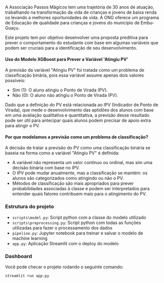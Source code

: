 A Associação Passos Mágicos tem uma trajetória de 30 anos de atuação, trabalhando na transformação da vida de crianças e jovens de baixa renda os levando a melhores oportunidades de vida. A ONG oferece um programa de Educação de qualidade para crianças e jovens do município de Embu-Guaçu.

Este projeto tem por objetivo desenvolver uma proposta preditiva para prever o comportamento do estudante com base em algumas variáveis que podem ser cruciais para a identificação de seu desenvolvimento.

#### Uso do Modelo XGBoost para Prever a Variável 'Atingiu PV'

A previsão da variável "Atingiu PV" foi tratada como um problema de classificação binária, pois essa variável assume apenas dois valores possíveis:

- Sim (1): O aluno atingiu o Ponto de Virada (PV).
- Não (0): O aluno não atingiu o Ponto de Virada (PV).

Dado que a definição do PV está relacionada ao IPV (Indicador de Ponto de Virada), que mede o desenvolvimento das aptidões dos alunos com base em uma avaliação qualitativa e quantitativa, a previsão desse resultado pode ser útil para antecipar quais alunos podem precisar de apoio extra para atingir o PV.

#### Por que modelamos a previsão como um problema de classificação?

A decisão de tratar a previsão do PV como uma classificação binária se baseia na forma como a variável "Atingiu PV" é definida:

- A variável não representa um valor contínuo ou ordinal, mas sim uma decisão binária com base no IPV.
- O IPV pode mudar anualmente, mas a classificação se mantém: os alunos são categorizados como atingindo ou não o PV.
- Métodos de classificação são mais apropriados para prever probabilidades associadas à classe e podem ser interpretados para entender quais fatores contribuem mais para o atingimento do PV.

### Estrutura do projeto

- ``scripts\model.py``: Script python com a classe do modelo utilizado
- ``scripts\preprocessing.py``: Script python com todas as funções utilizadas para fazer o processamento dos dados
- ``pipeline.py``: Jupyter notebook para treinar e salvar o modelo de machine learning
- ``app.py``: Aplicação Streamlit com o deploy do modelo

### Dashboard

Você pode checar o projeto rodando o seguinte comando:
```bash
streamlit run app.py
```
